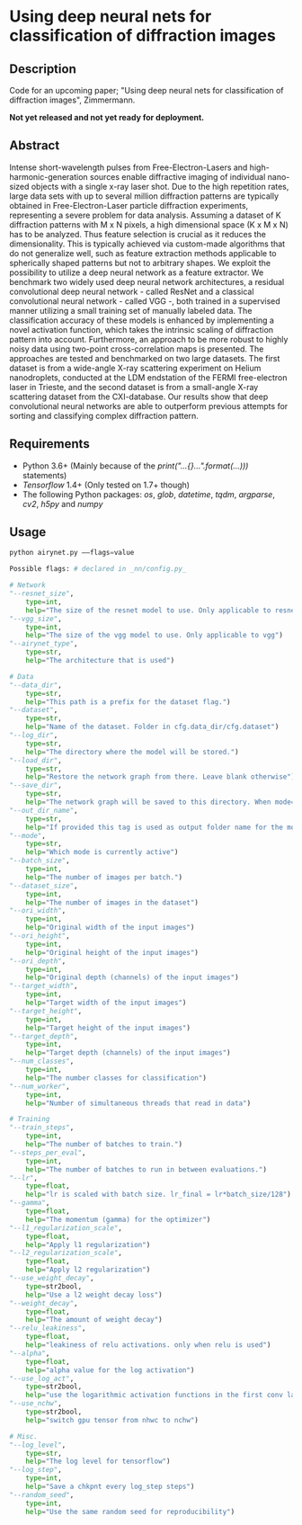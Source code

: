 # Using deep neural nets for classification of diffraction images

## Description

Code for an upcoming paper; "Using deep neural nets for classification of diffraction images", Zimmermann.

**Not yet released and not yet ready for deployment.**


## Abstract

Intense short-wavelength pulses from Free-Electron-Lasers and high-harmonic-generation sources enable diffractive imaging of individual nano-sized objects with a single x-ray laser shot. Due to the high repetition rates, large data sets with up to several million diffraction patterns are typically obtained in Free-Electron-Laser particle diffraction experiments, representing a severe problem for data analysis. Assuming a dataset of K diffraction patterns with M x N pixels, a high dimensional space (K x M x N) has to be analyzed. Thus feature selection is crucial as it reduces the dimensionality. This is typically achieved via custom-made algorithms that do not generalize well, such as feature extraction methods applicable to spherically shaped patterns but not to arbitrary shapes. We exploit the possibility to utilize a deep neural network as a feature extractor. We benchmark two widely used deep neural network architectures, a residual convolutional deep neural network - called ResNet and a classical convolutional neural network - called VGG -, both trained in a supervised manner utilizing a small training set of manually labeled data. The classification accuracy of these models is enhanced by implementing a novel activation function, which takes the intrinsic scaling of diffraction pattern into account. Furthermore, an approach to be more robust to highly noisy data using two-point cross-correlation maps is presented. The approaches are tested and benchmarked on two large datasets. The first dataset is from a wide-angle X-ray scattering experiment on Helium nanodroplets, conducted at the LDM endstation of the FERMI free-electron laser in Trieste, and the second dataset is from a small-angle X-ray scattering dataset from the CXI-database. Our results show that deep convolutional neural networks are able to outperform previous attempts for sorting and classifying complex diffraction pattern.

## Requirements
* Python 3.6+ (Mainly because of the _print("...{}...".format(...)))_ statements)
* _Tensorflow_ 1.4+ (Only tested on 1.7+ though)
* The following Python packages: _os_, _glob_, _datetime_, _tqdm_, _argparse_, _cv2_, _h5py_ and _numpy_

## Usage
```python
python airynet.py ––flags=value

Possible flags: # declared in _nn/config.py_

# Network
"--resnet_size",
    type=int,
    help="The size of the resnet model to use. Only applicable to resnet")
"--vgg_size",
    type=int,
    help="The size of the vgg model to use. Only applicable to vgg")
"--airynet_type",
    type=str,
    help="The architecture that is used")

# Data
"--data_dir",
    type=str,
    help="This path is a prefix for the dataset flag.")
"--dataset",
    type=str,
    help="Name of the dataset. Folder in cfg.data_dir/cfg.dataset")
"--log_dir",
    type=str,
    help="The directory where the model will be stored.")
"--load_dir",
    type=str,
    help="Restore the network graph from there. Leave blank otherwise")
"--save_dir",
    type=str,
    help="The network graph will be saved to this directory. When mode=save")
"--out_dir_name",
    type=str,
    help="If provided this tag is used as output folder name for the model")
"--mode",
    type=str,
    help="Which mode is currently active")
"--batch_size",
    type=int,
    help="The number of images per batch.")
"--dataset_size",
    type=int,
    help="The number of images in the dataset")
"--ori_width",
    type=int,
    help="Original width of the input images")
"--ori_height",
    type=int,
    help="Original height of the input images")
"--ori_depth",
    type=int,
    help="Original depth (channels) of the input images")
"--target_width",
    type=int,
    help="Target width of the input images")
"--target_height",
    type=int,
    help="Target height of the input images")
"--target_depth",
    type=int,
    help="Target depth (channels) of the input images")
"--num_classes",
    type=int,
    help="The number classes for classification")
"--num_worker",
    type=int,
    help="Number of simultaneous threads that read in data")

# Training
"--train_steps",
    type=int,
    help="The number of batches to train.")
"--steps_per_eval",
    type=int,
    help="The number of batches to run in between evaluations.")
"--lr",
    type=float,
    help="lr is scaled with batch size. lr_final = lr*batch_size/128")
"--gamma",
    type=float,
    help="The momentum (gamma) for the optimizer")
"--l1_regularization_scale",
    type=float,
    help="Apply l1 regularization")
"--l2_regularization_scale",
    type=float,
    help="Apply l2 regularization")
"--use_weight_decay",
    type=str2bool,
    help="Use a l2 weight decay loss")
"--weight_decay",
    type=float,
    help="The amount of weight decay")
"--relu_leakiness",
    type=float,
    help="leakiness of relu activations. only when relu is used")
"--alpha",
    type=float,
    help="alpha value for the log activation")
"--use_log_act",
    type=str2bool,
    help="use the logarithmic activation functions in the first conv layer")
"--use_nchw",
    type=str2bool,
    help="switch gpu tensor from nhwc to nchw")

# Misc.
"--log_level",
    type=str,
    help="The log level for tensorflow")
"--log_step",
    type=int,
    help="Save a chkpnt every log_step steps")
"--random_seed",
    type=int,
    help="Use the same random seed for reproducibility")


```
